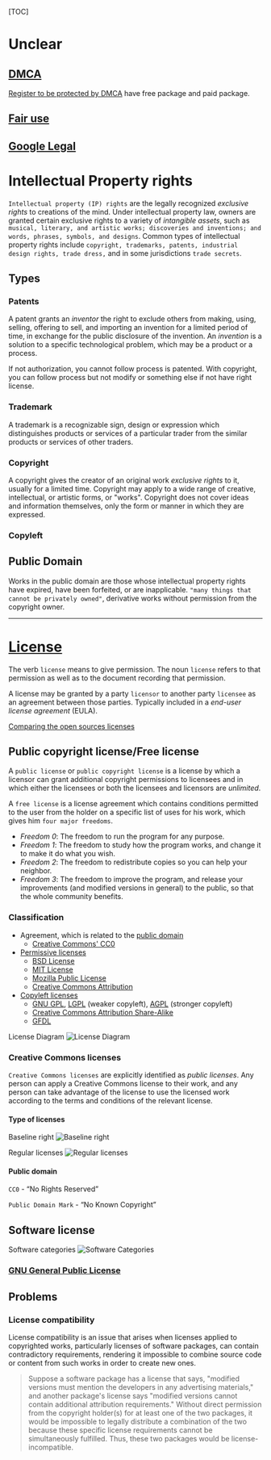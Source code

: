 [TOC]

# Unclear
## [DMCA](https://en.wikipedia.org/wiki/DMCA)
[Register to be protected by DMCA](http://www.dmca.com/) have free package and paid package.

## [Fair use](https://en.wikipedia.org/wiki/Fair_use)

## [Google Legal](https://support.google.com/legal/troubleshooter/1114905?rd=1)


# Intellectual Property rights
`Intellectual property (IP) rights` are the legally recognized *exclusive rights* to creations of the mind. Under intellectual property law, owners are granted certain exclusive rights to a variety of *intangible assets*, such as `musical, literary, and artistic works; discoveries and inventions; and words, phrases, symbols, and designs`. Common types of intellectual property rights include `copyright, trademarks, patents, industrial design rights, trade dress,` and in some jurisdictions `trade secrets`.

## Types
### Patents
A patent grants an *inventor* the right to exclude others from making, using, selling, offering to sell, and importing an invention for a limited period of time, in exchange for the public disclosure of the invention. An *invention* is a solution to a specific technological problem, which may be a product or a process.

If not authorization, you cannot follow process is patented. With copyright, you can follow process but not modify or something else if not have right license.

### Trademark
A trademark is a recognizable sign, design or expression which distinguishes products or services of a particular trader from the similar products or services of other traders.

### Copyright
A copyright gives the creator of an original work *exclusive rights* to it, usually for a limited time. Copyright may apply to a wide range of creative, intellectual, or artistic forms, or "works". Copyright does not cover ideas and information themselves, only the form or manner in which they are expressed.

### Copyleft


## Public Domain
Works in the public domain are those whose intellectual property rights have expired, have been forfeited, or are inapplicable. `"many things that cannot be privately owned"`, derivative works without permission from the copyright owner.

----
# [License](http://choosealicense.com/)
The verb `license` means to give permission. The noun `license` refers to that permission as well as to the document recording that permission.

A license may be granted by a party `licensor` to another party `licensee` as an agreement between those parties. Typically included in a *end-user license agreement* (EULA).

[Comparing the open sources licenses](http://choosealicense.com/appendix/)

## Public copyright license/Free license
A `public license` or `public copyright license` is a license by which a licensor can grant additional copyright permissions to licensees and in which either the licensees or both the licensees and licensors are *unlimited*.

A `free license` is a license agreement which contains conditions permitted to the user from the holder on a specific list of uses for his work, which gives him `four major freedoms`.

- *Freedom 0*: The freedom to run the program for any purpose.
- *Freedom 1*: The freedom to study how the program works, and change it to make it do what you wish.
- *Freedom 2*: The freedom to redistribute copies so you can help your neighbor.
- *Freedom 3*: The freedom to improve the program, and release your improvements (and modified versions in general) to the public, so that the whole community benefits.

### Classification
- Agreement, which is related to the [public domain](#public-domain)
    + [Creative Commons' CC0](http://en.wikipedia.org/wiki/CC0)
- [Permissive licenses](http://en.wikipedia.org/wiki/Permissive_license)
    + [BSD License](http://en.wikipedia.org/wiki/BSD_License)
    + [MIT License](http://en.wikipedia.org/wiki/MIT_License)
    + [Mozilla Public License](http://en.wikipedia.org/wiki/Mozilla_Public_License)
    + [Creative Commons Attribution](http://en.wikipedia.org/wiki/Creative_Commons_Attribution)
- [Copyleft licenses](http://en.wikipedia.org/wiki/Copyleft_license)
    + [GNU GPL](http://en.wikipedia.org/wiki/GNU_GPL), [LGPL](http://en.wikipedia.org/wiki/GNU_LGPL) (weaker copyleft), [AGPL](http://en.wikipedia.org/wiki/GNU_AGPL) (stronger copyleft)
    + [Creative Commons Attribution Share-Alike](http://en.wikipedia.org/wiki/Creative_Commons_Attribution_Share-Alike)
    + [GFDL](http://en.wikipedia.org/wiki/GFDL)

License Diagram
![License Diagram](../graphic/license/license-network-by-bokanko.jpg)

### Creative Commons licenses
`Creative Commons licenses` are explicitly identified as *public licenses*. Any person can apply a Creative Commons license to their work, and any person can take advantage of the license to use the licensed work according to the terms and conditions of the relevant license.

#### Type of licenses
Baseline right
![Baseline right](../graphic/license/baseline-right.png)

Regular licenses
![Regular licenses](../graphic/license/regular-license.png)

#### Public domain
`CC0` - “No Rights Reserved”

`Public Domain Mark` - “No Known Copyright”



## Software license
Software categories
![Software Categories](../graphic/license/software-categories.png)

### [GNU General Public License](https://gnu.org/licenses/gpl.html)


## Problems
### License compatibility
License compatibility is an issue that arises when licenses applied to copyrighted works, particularly licenses of software packages, can contain contradictory requirements, rendering it impossible to combine source code or content from such works in order to create new ones.

>Suppose a software package has a license that says, "modified versions must mention the developers in any advertising materials," and another package's license says "modified versions cannot contain additional attribution requirements." Without direct permission from the copyright holder(s) for at least one of the two packages, it would be impossible to legally distribute a combination of the two because these specific license requirements cannot be simultaneously fulfilled. Thus, these two packages would be license-incompatible.
